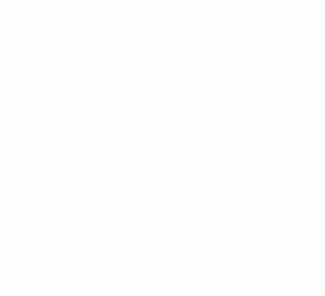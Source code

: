 <!--
**designtechti/designtechti** is a ✨ _special_ ✨ repository because its `README.md` (this file) appears on your GitHub profile.
-->

### Hello, World! :sparkles::dizzy::earth_americas::dart: 👋
## I'm Marcelo Junior :bust_in_silhouette:
- I live in Porto Alegre - RS in South of :brazil::cowboy_hat_face::farmer::round_pushpin:
- I’m currently working on Educational Institute São Judas Tadeu :school: as a IT Intern :technologist::briefcase::hammer_and_wrench:
- I’m currently learning Internet Systems at FAQI Colledge (Distance Eduction) :student::books::mortar_board:
- I’m looking to collaborate on Software Development, Mobile Development, Web Development and Computer Technical Support :technologist::computer::eletric_plug::hammer_and_wrench:
- Ask me about: Budgets of Computer Assembly & Maintenance services, Help Desk Technical Support, Remote Access (Windows & Linux), Image Editing (Vector and Digital), Flyers, Folders, Banners, Business Cards, Video Editing, Network Cabling, IoT Projects and more. :warning:
- ⚡ Fun fact: Love to listening some Rap Musics, to Play Games (FPS, RPG, Mobba and others) and to Play Basketball. :video_game: :basketball: :basketball_man: :microphone: :music_note: :headphones: 


## How to reach me: :dart:

<!DOCTYPE html>
<html>
<head>
	<title>Assinatura E-mail | Marcelo Goulart Rodrigues Junior</title>
	<meta charset="utf-8">
	<style rel="stylesheet" type="text/css">
		* {
			margin: 0.5px;
			padding: 0;
			color: #fff;
			font-family: Arial, Helvetica, Sans-serif;
			font-size: 15px;
		}

		#conteudo {
			border-top: 10px solid transparent;
			border-image: -webkit-gradient(linear, left top, right top, from(#0000CD), to(#00FFFF));
			border-image-slice: 1;
			border-radius: 0em 0em 1em 0em; 
			width: 500px; 
			background-color: rgba(169, 169, 169, 0.8);
		}

			#conteudo > #avatar {
					margin: 15px;
					width: 30%;
					display: inline-block;
					float: left;
					border-radius: 50%;
					border: 3px solid #0ff;
			}

			#conteudo > .icons > #social-media {
				width: 57.5%;
				float: right;
				margin-right: 25px;
			}

				#conteudo > .icons > #social-media > a > img {
					width: 25px;
					display: inline-block;
					border-radius: 50%;
					margin-bottom: 15px;
				}	

			#conteudo > #border-bottom {
				border-bottom: 2px solid transparent;
				border-image: -webkit-gradient(linear, left top, right top, from(#0000CD), to(#00FFFF));
				border-image-slice: 1;
				width: 57.5%;
				float: right;
				margin-right: 25px;
			}
	</style>
</head>
<body>
	<div id="conteudo">
		<br>
		<img id="avatar" src="https://media-exp1.licdn.com/dms/image/C4D03AQHu3JHbwCqLMg/profile-displayphoto-shrink_200_200/0/1601070466391?e=1618444800&v=beta&t=c8BtKj7R0dExM9kc9lvGmi58qGqASTHK24Ep-UpaMaI" alt="avatar">
		<h3>Marcelo Goulart Rodrigues Junior</h3>
		<br>
		<p>Estagiário de Suporte Técnico em TI</p>
		<p>Instituição Educacional São Judas Tadeu</p>
		<p>Estudante de Sistemas para Internet na QI - Faculdade & Escola Técnica</p>
		<p id="border-bottom">&nbsp</p>
		<br>
		<br>
		<ul class="icons">
			<h3>Contato</h3>
			<p style="padding-bottom: 15px;">(51) 9 8613.5354</p>
			<div id="social-media">	
				<a href="mailto:mrc_490@hotmail.com"><img src="https://pbs.twimg.com/profile_images/1136345387181076481/0gjKiHmL_400x400.png"></a>
				<a href="mailto:mgoulart771@gmail.com"><img src="https://pbs.twimg.com/profile_images/1313394640393957378/L0W5hykJ_400x400.jpg"></a>
				<a href="https://linkedin.com/in/designtechti"><img src="https://pbs.twimg.com/profile_images/1082974032482443265/8gsUI9oA_400x400.jpg"></a>
				<a href="https://github.com/designtechti"><img src="https://pbs.twimg.com/profile_images/1338344493234286592/C_ujKIUa_400x400.png"></a>
				<a href="https://twitch.tv/designtechti"><img src="https://pbs.twimg.com/profile_images/1328392838845853696/P7brngAH_400x400.jpg"></a>
				<a href="https://discord.gg/KWV6RRbeCA"><img src="https://pbs.twimg.com/profile_images/1324044062890942464/B_osBEcZ_400x400.jpg"></a>
				<a href="https://wa.me/+5551986135354"><img src="https://pbs.twimg.com/profile_images/2489640725/iyn161c0ptsxt7indbrf_400x400.png"></a>
				<a href="https://open.spotify.com/user/31a4qxionnhhlrs7pobaonztfbhm?si=GBu_onjRShe451JA7hFIEQ/"><img src="https://pbs.twimg.com/profile_images/1013614110171250688/vrPUCDn2_400x400.jpg"></a>
				<a href="https://www.youtube.com/channel/UCUxBoaZG39OSLA3-mexqSkg"><img src="https://pbs.twimg.com/profile_images/1308106203860529152/yOwTDF9G_400x400.jpg"></a>
			</div>	
		</ul>
		<br><br>

	</div>
</body>
</html>

## My Skills
<img src="https://raw.githubusercontent.com/devicons/devicon/2809b567852a4648062a2d3e7c1c531367458c0b/icons/wordpress/wordpress-original.svg" alt="WordPress" width="40" height="40" style="max-width:100%;"></img>
<img src="https://raw.githubusercontent.com/devicons/devicon/2809b567852a4648062a2d3e7c1c531367458c0b/icons/amazonwebservices/amazonwebservices-original-wordmark.svg" alt="AWS" width="40" height="40" style="max-width:100%;"></img>
<img src="https://raw.githubusercontent.com/devicons/devicon/2809b567852a4648062a2d3e7c1c531367458c0b/icons/android/android-original-wordmark.svg" alt="Android" width="40" height="40" style="max-width:100%;"></img>
<img src="https://raw.githubusercontent.com/devicons/devicon/2809b567852a4648062a2d3e7c1c531367458c0b/icons/apache/apache-line-wordmark.svg" alt="Apache PHP Server" width="40" height="40" style="max-width:100%;"></img>
<img src="https://raw.githubusercontent.com/devicons/devicon/2809b567852a4648062a2d3e7c1c531367458c0b/icons/c/c-original.svg" alt="C Language" width="40" height="40" style="max-width:100%;"></img>
<img src="https://raw.githubusercontent.com/devicons/devicon/2809b567852a4648062a2d3e7c1c531367458c0b/icons/css3/css3-original-wordmark.svg" alt="CSS3" width="40" height="40" style="max-width:100%;"></img>
<img src="https://raw.githubusercontent.com/devicons/devicon/2809b567852a4648062a2d3e7c1c531367458c0b/icons/git/git-original-wordmark.svg" alt="GIT" width="40" height="40" style="max-width:100%;"></img>
<img src="https://raw.githubusercontent.com/devicons/devicon/2809b567852a4648062a2d3e7c1c531367458c0b/icons/html5/html5-original-wordmark.svg" alt="HTML5" width="40" height="40" style="max-width:100%;"></img>
<img src="https://raw.githubusercontent.com/devicons/devicon/2809b567852a4648062a2d3e7c1c531367458c0b/icons/javascript/javascript-original.svg" alt="JavaScript" width="40" height="40" style="max-width:100%;"></img>
<img src="https://raw.githubusercontent.com/devicons/devicon/2809b567852a4648062a2d3e7c1c531367458c0b/icons/java/java-original-wordmark.svg" alt="Java" width="40" height="40" style="max-width:100%;"></img>
<img src="https://raw.githubusercontent.com/devicons/devicon/2809b567852a4648062a2d3e7c1c531367458c0b/icons/jquery/jquery-original-wordmark.svg" alt="JQuery" width="40" height="40" style="max-width:100%;"></img>
<img src="https://raw.githubusercontent.com/devicons/devicon/2809b567852a4648062a2d3e7c1c531367458c0b/icons/linux/linux-original.svg" alt="Linux" width="40" height="40" style="max-width:100%;"></img>
<img src="https://raw.githubusercontent.com/devicons/devicon/2809b567852a4648062a2d3e7c1c531367458c0b/icons/mysql/mysql-original-wordmark.svg" alt="MySQL" width="40" height="40" style="max-width:100%;"></img>
<img src="https://raw.githubusercontent.com/devicons/devicon/2809b567852a4648062a2d3e7c1c531367458c0b/icons/php/php-original.svg" alt="PHP" width="40" height="40" style="max-width:100%;"></img>

![Design Tech TI's github stats](https://github-readme-stats.vercel.app/api?username=designtechti&show_icons=true&count_private=true&theme=radical)
